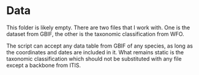 # Data

This folder is likely empty. There are two files that I work with. One is the dataset from GBIF, the other is the taxonomic classification from WFO.

The script can accept any data table from GBIF of any species, as long as the coordinates and dates are included in it. What remains static is the taxonomic classification which should not be substituted with any file except a backbone from ITIS.